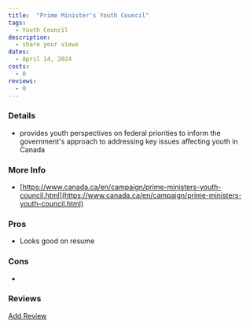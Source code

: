 ```yaml
---
title:  "Prime Minister's Youth Council"
tags: 
  - Youth Council
description:
  - share your views
dates:
  - April 14, 2024
costs:
  - 0
reviews:
  - 0
---
```


### Details
-   provides youth perspectives on federal priorities to inform the government's approach to addressing key issues affecting youth in Canada

### More Info
- [https://www.canada.ca/en/campaign/prime-ministers-youth-council.html](https://www.canada.ca/en/campaign/prime-ministers-youth-council.html)

### Pros
- Looks good on resume

### Cons
- 

### Reviews
<div markdown="0"><a href="{{site.baseurl}}/contact" class="btn">Add Review</a></div>